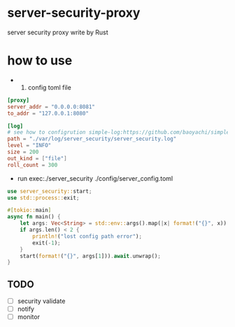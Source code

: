 # server-security-proxy
server security proxy write by Rust

# how to use
* 1. config toml file
```toml
[proxy]
server_addr = "0.0.0.0:8081"
to_addr = "127.0.0.1:8080"

[log]
# see how to configrution simple-log:https://github.com/baoyachi/simple-log
path = "./var/log/server_security/server_security.log"
level = "INFO"
size = 200
out_kind = ["file"]
roll_count = 300
```

* run exec:./server_security ./config/server_config.toml
```rust
use server_security::start;
use std::process::exit;

#[tokio::main]
async fn main() {
    let args: Vec<String> = std::env::args().map(|x| format!("{}", x)).collect();
    if args.len() < 2 {
        println!("lost config path error");
        exit(-1);
    }
    start(format!("{}", args[1])).await.unwrap();
}
```

## TODO
- [ ] security validate
- [ ] notify 
- [ ] monitor
